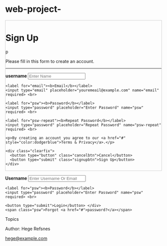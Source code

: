 # web-project-<!DOCTYPE html>
<html lang="eng" dir="ltr" > 
<head> <title> pname </title> </head> 
<body> <form action="action_page.php" style="border:1px solid #ccc">
  <div class="container">
    <h1>Sign Up</h1> p
    <p>Please fill in this form to create an account.</p>
    <hr>
<label for="uname"><b>username </b></label>
    <input type="text" placeholder="Enter Name" name="uname" required> <br>

    <label for="email"><b>Email</b></label>
    <input type="email" placeholder="youremeail@example.com" name="email" required> <br>

    <label for="psw"><b>Password</b></label>
    <input type="password" placeholder="Enter Password" name="psw" required> <br>

    <label for="psw-repeat"><b>Repeat Password</b></label>
    <input type="password" placeholder="Repeat Password" name="psw-repeat" required> <br>

    <p>By creating an account you agree to our <a href="#" style="color:dodgerblue">Terms & Privacy</a>.</p>

    <div class="clearfix">
      <button type="button" class="cancelbtn">Cancel</button>
      <button type="submit" class="signupbtn">Sign Up</button>
    </div>
  </div>
</form> 
<form action="action_page.php" method="post">
  <div class="container">
    <label for="uname"><b>Username</b></label>
    <input type="text" placeholder="Enter Username Or Email" name="uname" required> <br>

    <label for="psw"><b>Password</b></label>
    <input type="password" placeholder="Enter Password" name="psw" required> <br>

    <button type="submit">Login</button> </div>
    <span class="psw">Forgot <a href="#">password?</a></span>
  </div>
</form>   

<span class="_2_hKv">Topics</span></a></li></ul></header></div>
<div class="_1El7T _3wTw2" data-hook="all_content"><div><section><span 

<footer>
  <p>Author: Hege Refsnes</p>
  <p><a href="mailto:hege@example.com">hege@example.com</a></p>
</footer>
 </body> 
 </html>